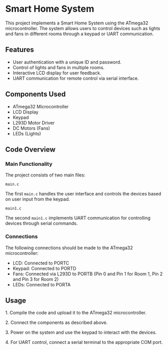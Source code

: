 <!DOCTYPE html>
<html lang="en">
<head>
    <meta charset="UTF-8">
    <meta name="viewport" content="width=device-width, initial-scale=1.0">
    <title>Smart Home System</title>
   
</head>
<body>

<h1>Smart Home System</h1>
<p>This project implements a Smart Home System using the ATmega32 microcontroller. The system allows users to control devices such as lights and fans in different rooms through a keypad or UART communication.</p>

<h2>Features</h2>
<ul>
    <li>User authentication with a unique ID and password.</li>
    <li>Control of lights and fans in multiple rooms.</li>
    <li>Interactive LCD display for user feedback.</li>
    <li>UART communication for remote control via serial interface.</li>
</ul>

<h2>Components Used</h2>
<ul>
    <li>ATmega32 Microcontroller</li>
    <li>LCD Display</li>
    <li>Keypad</li>
    <li>L293D Motor Driver</li>
    <li>DC Motors (Fans)</li>
    <li>LEDs (Lights)</li>
</ul>

<h2>Code Overview</h2>
<h3>Main Functionality</h3>
<p>The project consists of two main files:</p>
<pre><code>main.c</code></pre>
<p>The first <code>main.c</code> handles the user interface and controls the devices based on user input from the keypad.</p>
<pre><code>main1.c</code></pre>
<p>The second <code>main1.c</code> implements UART communication for controlling devices through serial commands.</p>

<h3>Connections</h3>
<p>The following connections should be made to the ATmega32 microcontroller:</p>
<ul>
    <li>LCD: Connected to PORTC</li>
    <li>Keypad: Connected to PORTD</li>
    <li>Fans: Connected via L293D to PORTB (Pin 0 and Pin 1 for Room 1, Pin 2 and Pin 3 for Room 2)</li>
    <li>LEDs: Connected to PORTA</li>
</ul>

<h2>Usage</h2>
<p>1. Compile the code and upload it to the ATmega32 microcontroller.</p>
<p>2. Connect the components as described above.</p>
<p>3. Power on the system and use the keypad to interact with the devices.</p>
<p>4. For UART control, connect a serial terminal to the appropriate COM port.</p>


</body>
</html>
